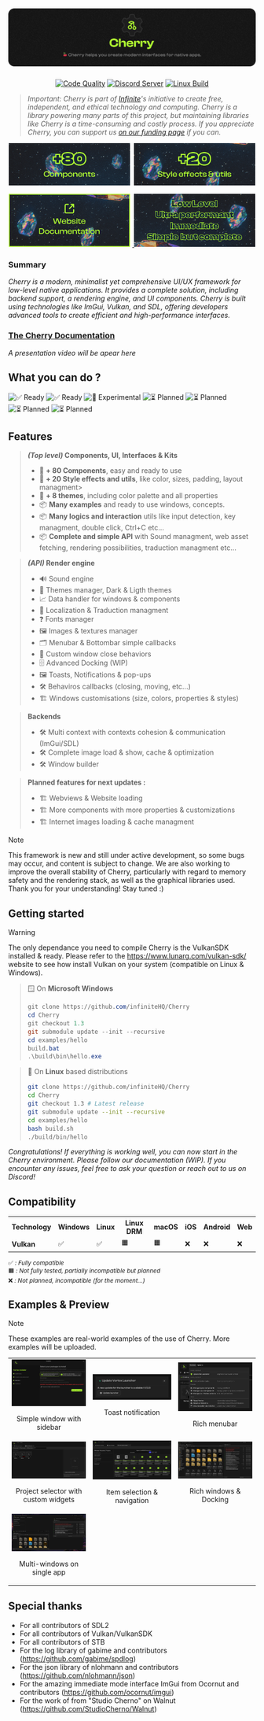 

<a href="https://infinite.si">
  <h1 align="center">
    <picture>
      <source media="(prefers-color-scheme: dark)" srcset="./.github/imgs/banner.png">
      <img src="./.github/imgs/banner.png">
    </picture>
  </h1>
</a>

<div align="center">
<a title="Code Quality" href="https://www.codefactor.io/repository/github/infinitehq/cherry"><img alt="Code Quality" src="https://img.shields.io/codefactor/grade/github/infinitehq/cherry?longCache=true&style=for-the-badge&label=Code%20Quality&logoColor=fff&logo=CodeFactor&branch=master"></a>
  <a title="Discord Server" href="https://discord.gg/H2wptkecUg"><img alt="Discord Server" src="https://img.shields.io/discord/1095333825762046194?label=Discord&logo=Discord&logoColor=fff&style=for-the-badge"></a>
<a title="'Linux Build' workflow Status" href="https://img.shields.io/github/actions/workflow/status/infiniteHQ/cherry/build.yml"><img alt="Linux Build" src="https://img.shields.io/github/actions/workflow/status/infiniteHQ/cherry/build.yml?longCache=true&style=for-the-badge&label=Build&logoColor=fff&logo=GitHub%20Actions&branch=main"></a>
</div>

> *Important: Cherry is part of [Infinite](https://infinite.si/)'s initiative to create free, independent, and ethical technology and computing. Cherry is a library powering many parts of this project, but maintaining libraries like Cherry is a time-consuming and costly process. If you appreciate Cherry, you can support us [on our funding page](https://fund.infinite.si/) if you can.*

<p align="center" style="gap: 0; margin-bottom: 6px;">
  <img src="./.github/imgs/tile1.png" width="49%" style="margin-right:1%;">
  <img src="./.github/imgs/tile3.png" width="49%">
</p>
<p align="center" style="gap: 0;">
  <a target="_blank" href="https://cherry.infinite.si">
    <img src="./.github/imgs/tile2.png" width="49%" style="margin-right:1%;">
  </a>
  <img src="./.github/imgs/tile4.png" width="49%">
</p>



### Summary
*Cherry is a modern, minimalist yet comprehensive UI/UX framework for low-level native applications. It provides a complete solution, including backend support, a rendering engine, and UI components. Cherry is built using technologies like ImGui, Vulkan, and SDL, offering developers advanced tools to create efficient and high-performance interfaces.*

### [The Cherry Documentation](https://cherry.infinite.si)

*A presentation video will be apear here*

## What you can do ?  

![✅ Ready](https://img.shields.io/badge/Desktop%20Applications-Ready-green?longCache=true&style=for-the-badge)
![✅ Ready](https://img.shields.io/badge/Debug%20Tools%20%26%20Utilities-Ready-green?longCache=true&style=for-the-badge)
![🧪 Experimental](https://img.shields.io/badge/Web%20Tech--Based%20Apps-Experimental-yellow?longCache=true&style=for-the-badge)
![⏳ Planned](https://img.shields.io/badge/Embedded%20Systems%20%26%20UIs-Planned-lightgrey?longCache=true&style=for-the-badge)
![⏳ Planned](https://img.shields.io/badge/Web%20Apps-Planned-lightgrey?longCache=true&style=for-the-badge)
![⏳ Planned](https://img.shields.io/badge/Mobile%20Apps-Planned-lightgrey?longCache=true&style=for-the-badge)
![⏳ Planned](https://img.shields.io/badge/UI%20in%20Games%20%26%20Renders-Planned-lightgrey?longCache=true&style=for-the-badge)



## Features

> ***(Top level)* Components, UI, Interfaces & Kits**
> - 🧰 **+ 80 Components**, easy and ready to use
> - 🧰 **+ 20 Style effects and utils**, like color, sizes, padding, layout managment> 
> - 🧰 **+ 8 themes**, including color palette and all properties
> - 📦 **Many examples** and ready to use windows, concepts.
> - 📦 **Many logics and interaction** utils like input detection, key managment, double click, Ctrl+C etc...
> - 📦 **Complete and simple API** with Sound managment, web asset fetching, rendering possibilities, traduction managment etc...

> ***(API)* Render engine**
> - 🔊 Sound engine
> - 🎨 Themes manager, Dark & Ligth themes
> - 📈 Data handler for windows & components
> - 💬 Localization & Traduction managment
> - ❓ Fonts manager
> - 🖼️ Images & textures manager
> - 🗂️ Menubar & Bottombar simple callbacks
> - 💪 Custom window close behaviors
> - 🗄️ Advanced Docking (WIP)
> - 🖼️ Toasts, Notifications & pop-ups
> - 🛠️ Behaviros callbacks (closing, moving, etc...)
> - 🏗️ Windows customisations (size, colors, properties & styles)

> **Backends**
> - 🛠️ Multi context with contexts cohesion & communication (ImGui/SDL)
> - 🛠️ Complete image load & show, cache & optimization
> - 🛠️ Window builder


> **Planned features for next updates :**
> - 🏗️ Webviews & Website loading
> - 🏗️ More components with more properties & customizations
> - 🏗️ Internet images loading & cache managment


> [!NOTE]  
> This framework is new and still under active development, so some bugs may occur, and content is subject to change. We are also working to improve the overall stability of Cherry, particularly with regard to memory safety and the rendering stack, as well as the graphical libraries used. Thank you for your understanding! Stay tuned :)

## Getting started
> [!WARNING]  
> The only dependance you need to compile Cherry is the VulkanSDK installed & ready. Please refer to the https://www.lunarg.com/vulkan-sdk/ website to see how install Vulkan on your system (compatible on Linux & Windows).


> 🪟 On **Microsoft Windows**
> ``` powershell
> git clone https://github.com/infiniteHQ/Cherry
> cd Cherry
> git checkout 1.3
> git submodule update --init --recursive
> cd examples/hello
> build.bat
> .\build\bin\hello.exe
> ```

> 🐧 On **Linux** based distributions
> ``` bash
> git clone https://github.com/infiniteHQ/Cherry
> cd Cherry
> git checkout 1.3 # Latest release
> git submodule update --init --recursive
> cd examples/hello
> bash build.sh
> ./build/bin/hello
> ```

*Congratulations! If everything is working well, you can now start in the Cherry environment. Please follow our documentation (WIP). If you encounter any issues, feel free to ask your question or reach out to us on Discord!*


<h2>Compatibility</h2>

<table style="width:100%;">
  <tr>
    <th>Technology</th>
    <th>Windows</th>
    <th>Linux</th>
    <th>Linux DRM</th>
    <th>macOS</th>
    <th>iOS</th>
    <th>Android</th>
    <th>Web</th>
  </tr>
  <tr>
    <td><strong>Vulkan</strong></td>
    <td>✅</td>
    <td>✅</td>
    <td>🟧</td>
    <td>🟧</td>
    <td>❌</td>
    <td>❌</td>
    <td>❌</td>
  </tr>
</table>

<p style="font-size: 12px;">
✅ <em>: Fully compatible</em><br>
🟧 <em>: Not fully tested, partially incompatible but planned</em><br>
❌ <em>: Not planned, incompatible (for the moment...)</em>
</p>


## Examples & Preview
  
> [!NOTE]  
> These examples are real-world examples of the use of Cherry. More examples will be uploaded.
<table>
  <tr>
    <td align="center">
      <img src="./.github/imgs/Cherry1.png" alt="Cherry 1" width="250">
      <p>Simple window with sidebar</p>
    </td>
    <td align="center">
      <img src="./.github/imgs/Cherry2.png" alt="Cherry 2" width="250">
      <p>Toast notification</p>
    </td>
    <td align="center">
      <img src="./.github/imgs/Cherry3.png" alt="Cherry 3" width="250">
      <p>Rich menubar</p>
    </td>
  </tr>
  <tr>
    <td align="center">
      <img src="./.github/imgs/Cherry4.png" alt="Cherry 4" width="250">
      <p>Project selector with custom widgets</p>
    </td>
    <td align="center">
      <img src="./.github/imgs/Cherry5.png" alt="Cherry 5" width="250">
      <p>Item selection & navigation</p>
    </td>
    <td align="center">
      <img src="./.github/imgs/Cherry6.png" alt="Cherry 6" width="250">
      <p>Rich windows & Docking</p>
    </td>
  </tr>
  <tr>
    <td align="center">
      <img src="./.github/imgs/Cherry7.png" alt="Cherry 7" width="250">
      <p>Multi-windows on single app</p>
    </td>
  </tr>
</table>

## Special thanks
- For all contributors of SDL2
- For all contributors of Vulkan/VulkanSDK
- For all contributors of STB
- For the log library of gabime and contributors (https://github.com/gabime/spdlog)
- For the json library of nlohmann and contributors (https://github.com/nlohmann/json)
- For the amazing immediate mode interface ImGui from Ocornut and contributors (https://github.com/ocornut/imgui)
- For the work of from "Studio Cherno" on Walnut (https://github.com/StudioCherno/Walnut)
